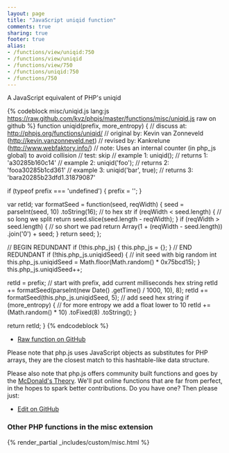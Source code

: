 ```yaml
---
layout: page
title: "JavaScript uniqid function"
comments: true
sharing: true
footer: true
alias:
- /functions/view/uniqid:750
- /functions/view/uniqid
- /functions/view/750
- /functions/uniqid:750
- /functions/750
---
```

<!-- Generated by Rakefile:build -->
A JavaScript equivalent of PHP's uniqid

{% codeblock misc/uniqid.js lang:js https://raw.github.com/kvz/phpjs/master/functions/misc/uniqid.js raw on github %}
function uniqid(prefix, more_entropy) {
  //  discuss at: http://phpjs.org/functions/uniqid/
  // original by: Kevin van Zonneveld (http://kevin.vanzonneveld.net)
  //  revised by: Kankrelune (http://www.webfaktory.info/)
  //        note: Uses an internal counter (in php_js global) to avoid collision
  //        test: skip
  //   example 1: uniqid();
  //   returns 1: 'a30285b160c14'
  //   example 2: uniqid('foo');
  //   returns 2: 'fooa30285b1cd361'
  //   example 3: uniqid('bar', true);
  //   returns 3: 'bara20285b23dfd1.31879087'

  if (typeof prefix === 'undefined') {
    prefix = '';
  }

  var retId;
  var formatSeed = function(seed, reqWidth) {
    seed = parseInt(seed, 10)
      .toString(16); // to hex str
    if (reqWidth < seed.length) { // so long we split
      return seed.slice(seed.length - reqWidth);
    }
    if (reqWidth > seed.length) { // so short we pad
      return Array(1 + (reqWidth - seed.length))
        .join('0') + seed;
    }
    return seed;
  };

  // BEGIN REDUNDANT
  if (!this.php_js) {
    this.php_js = {};
  }
  // END REDUNDANT
  if (!this.php_js.uniqidSeed) { // init seed with big random int
    this.php_js.uniqidSeed = Math.floor(Math.random() * 0x75bcd15);
  }
  this.php_js.uniqidSeed++;

  retId = prefix; // start with prefix, add current milliseconds hex string
  retId += formatSeed(parseInt(new Date()
    .getTime() / 1000, 10), 8);
  retId += formatSeed(this.php_js.uniqidSeed, 5); // add seed hex string
  if (more_entropy) {
    // for more entropy we add a float lower to 10
    retId += (Math.random() * 10)
      .toFixed(8)
      .toString();
  }

  return retId;
}
{% endcodeblock %}

 - [Raw function on GitHub](https://github.com/kvz/phpjs/blob/master/functions/misc/uniqid.js)

Please note that php.js uses JavaScript objects as substitutes for PHP arrays, they are 
the closest match to this hashtable-like data structure. 

Please also note that php.js offers community built functions and goes by the 
[McDonald's Theory](https://medium.com/what-i-learned-building/9216e1c9da7d). We'll put online 
functions that are far from perfect, in the hopes to spark better contributions. 
Do you have one? Then please just: 

 - [Edit on GitHub](https://github.com/kvz/phpjs/edit/master/functions/misc/uniqid.js)


### Other PHP functions in the misc extension
{% render_partial _includes/custom/misc.html %}
